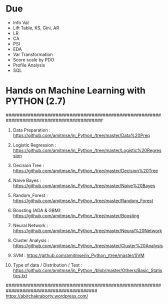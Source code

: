 # Due 
- Info Val
- Lift Table, KS, Gini, AR
- LR
- CA
- PSI
- EDA
- Var Transformation
- Score scale by PDO
- Profile Analysis
- SQL

# Hands on Machine Learning with PYTHON (2.7)

###########################################################################################

01. Data Preparation : https://github.com/amitmse/in_Python_/tree/master/Data%20Prep

02. Logistic Regression : https://github.com/amitmse/in_Python_/tree/master/Logistic%20Regression

03. Decision Tree : https://github.com/amitmse/in_Python_/tree/master/Decision%20Tree

04. Naive Bayes : https://github.com/amitmse/in_Python_/tree/master/Naive%20Bayes

05. Random_Forest : https://github.com/amitmse/in_Python_/tree/master/Random_Forest

06. Boosting (ADA & GBM): https://github.com/amitmse/in_Python_/tree/master/Boosting

07. Neural Network : https://github.com/amitmse/in_Python_/tree/master/Neural%20Network

08. Cluster Analysis : https://github.com/amitmse/in_Python_/tree/master/Cluster%20Analysis

09. SVM : https://github.com/amitmse/in_Python_/tree/master/SVM

10. Type of data / Distribution / Test : https://github.com/amitmse/in_Python_/blob/master/Others/Basic_Statistics.txt

#########################################################################################
https://abirchakraborty.wordpress.com/
